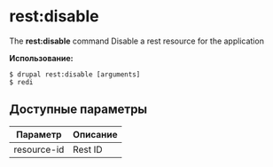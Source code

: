 # rest:disable
The **rest:disable** command Disable a rest resource for the application

**Использование:**
```
$ drupal rest:disable [arguments] 
$ redi  
```

## Доступные параметры
Параметр | Описание
---------|-------------
resource-id | Rest ID
